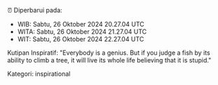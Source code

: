 ⏰ Diperbarui pada:
- WIB: Sabtu, 26 Oktober 2024 20.27.04 UTC
- WITA: Sabtu, 26 Oktober 2024 21.27.04 UTC
- WIT: Sabtu, 26 Oktober 2024 22.27.04 UTC

Kutipan Inspiratif:
"Everybody is a genius. But if you judge a fish by its ability to climb a tree, it will live its whole life believing that it is stupid."


Kategori: inspirational

